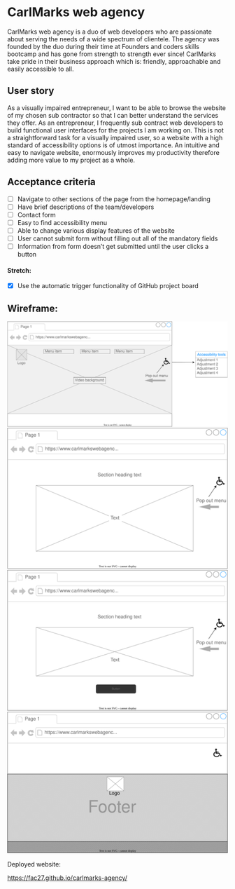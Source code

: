 # CarlMarks web agency

CarlMarks web agency is a duo of web developers who are passionate about serving the needs of a wide spectrum of clientele. The agency was founded by the duo during their time at Founders and coders skills bootcamp and has gone from strength to strength ever since!
CarlMarks take pride in their business approach which is: friendly, approachable and easily accessible to all.

## User story

As a visually impaired entrepreneur, I want to be able to browse the website of my chosen sub contractor so that I can better understand the services they offer.
As an entrepreneur, I frequently sub contract web developers to build functional user interfaces for the projects I am working on. This is not a straightforward task for a visually impaired user, so a website with a high standard of accessibility options is of utmost importance.
An intuitive and easy to navigate website, enormously improves my productivity therefore adding more value to my project as a whole.

## Acceptance criteria

- [ ] Navigate to other sections of the page from the homepage/landing
- [ ] Have brief descriptions of the team/developers
- [ ] Contact form
- [ ] Easy to find accessibility menu
- [ ] Able to change various display features of the website
- [ ] User cannot submit form without filling out all of the mandatory fields
- [ ] Information from form doesn’t get submitted until the user clicks a button
#### Stretch:
- [x] Use the automatic trigger functionality of GitHub project board


## Wireframe:

![](assets/landing-img.svg)
![](assets/section-2-img.svg)
![](assets/section-3-img.svg)
![](assets/footer-img.svg)

Deployed website:

https://fac27.github.io/carlmarks-agency/

